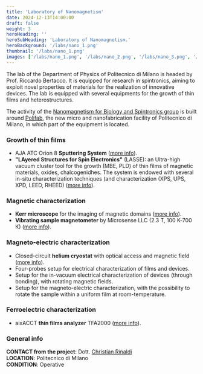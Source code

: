 ```yaml
---
title: 'Laboratory of Nanomagnetism'
date: 2024-12-13T14:00:00
draft: false
weight: 3
heroHeading: ''
heroSubHeading: 'Laboratory of Nanomagnetism.'
heroBackground: '/labs/nano_1.png'
thumbnail: '/labs/nano_1.png'
images: ['/labs/nano_1.png', '/labs/nano_2.png', '/labs/nano_3.png', '/labs/nano_4.png']
---
```


The lab of the Department of Physics of Politecnico di Milano is headed by Prof. Riccardo Bertacco. It is equipped for research in spintronics, aiming to exploit novel properties of materials for the realization of innovative devices. The lab is equipped with several equipments for the growth of thin films and heterostructures.

The activity of the [Nanomagnetism for Biology and Spintronics group](http://nabis.fisi.polimi.it/) is built around [Polifab](http://www.polifab.polimi.it/), the new micro and nanofabrication facility of Politecnico di Milano, in which part of the equipment is located.

### Growth of thin films

* AJA ATC Orion 8 **Sputtering System** ([more info](http://nabis.fisi.polimi.it/equipments/aja-atc-orion-8-sputtering-system/)).
* **"LAyered Structures for Spin Electronics"** (LASSE): an Ultra-high vacuum cluster tool for the growth (MBE, PLD) of thin films of magnetic materials, oxides, chalcogenidhes. The system is endowed with several in-situ characterization techniques (and characterization (XPS, UPS, XPD, LEED, RHEED) ([more info](http://nabis.fisi.polimi.it/equipments/lasse/)).

### Magnetic characterization

* **Kerr microscope** for the imaging of magnetic domains ([more info](http://nabis.fisi.polimi.it/equipments/kerr-microscope/)).
* **Vibrating sample magnetometer** by Microsense LLC (2.3 T, 100 K-700 K) ([more info](http://nabis.fisi.polimi.it/equipments/vibrating-sample-magnetometer/)).

### Magneto-electric characterization

* Closed-circuit **helium cryostat** with optical access and magnetic field ([more info](http://nabis.fisi.polimi.it/equipments/helium-cryostat/)).
* Four-probes setup for electrical characterization of films and devices.
* Setup for the in-vacuum electrical characterization of devices (through bonding), with rotating magnetic fields.
* Setup for the magneto-electric characterization, with the possibility to rotate the sample within a uniform film at room-temperature.

### Ferroelectric characterization

* aixACCT **thin films analyzer** TFA2000 ([more info](https://www.aixacct.com/en/testsysteme/tf-analyzer-family/tf-analyzer-2000-e/)).

### General info
**CONTACT from the project**: Dott. [Christian Rinaldi](mailto:christian.rinaldi@polimi.it) \
**LOCATION**: Politecnico di Milano \
**CONDITION**: Operative